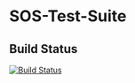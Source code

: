 # SOS-Test-Suite #

## Build Status
[![Build Status](https://travis-ci.org/52North/SOS-Test-Suite.png)](https://travis-ci.org/52North/SOS-Test-Suite)
